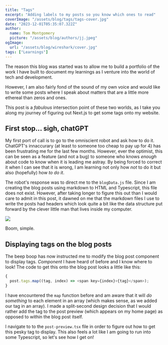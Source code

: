 ```yaml
---
title: "Tags"
excerpt: "Adding labels to my posts so you know which ones to read"
coverImage: "/assets/blog/tags/tags-cover.jpg"
date: "2023-12-01T05:35:07.322Z"
author:
  name: Tom Montgomery
  picture: "/assets/blog/authors/jj.jpeg"
ogImage:
  url: "/assets/blog/wireshark/cover.jpg"
tags: ["Learnings"]
---
```


The reason this blog was started was to allow me to build a portfolio of the work I have built to document my learnings as I venture into the world of tech and development.

However, I am also fairly fond of the sound of my own voice and would like to write some posts where I speak about matters that are a little more ethereal than zeros and ones.

This post is a _fabulous_ intersection point of these two worlds, as I take you along my journey of figuring out Next.js to get some tags onto my website.

## First stop... sigh, chatGPT

My first port of call is to go to the omniscient robot and ask how to do it. ChatGPT's innaccurary (at least to someone too cheap to pay up for 4) has been frustrating me for the last few months. However, ever the optimist, this can be seen as a feature (and not a bug) to someone who knows _enough_ about code to know when it is leading me astray. By being forced to correct it when I can see that it is wrong, I am learning not only how _not_ to do it but also (hopefully) how _to do it_.

The robot's response was to direct me to the `blogData.js` file. Since I am creating the blog posts using markdown to HTML and Typescript, this file does not exist. However, after taking longer to figure this out than I would care to admit in this post, it dawned on me that the markdown files I use to write the posts had headers which look quite a bit like the data structure put forward by the clever little man that lives inside my computer.

![](/assets/blog/tags/tags-screenshot.png)

Boom, simple.

## Displaying tags on the blog posts

The beep boop has now instructed me to modify the blog post component to display tags. _Component_ I have heard of before and I know where to look! The code to get this onto the blog post looks a little like this:

```js
{
  post.tags.map((tag, index) => <span key={index}>{tag}</span>);
}
```

I have encountered the `map` function before and am aware that it will _do something_ to each element in an array (which makes sense, as we added our tag in an array). I made a split-second design decision that I would rather add the tag to the post preview (which appears on my home page) as opposed to within the blog post itself.

I navigate to to the `post-preview.tsx` file in order to figure out how to get this pesky tag to display. This also feels a lot like I am going to run into some Typescript, so let's see how I get on!
